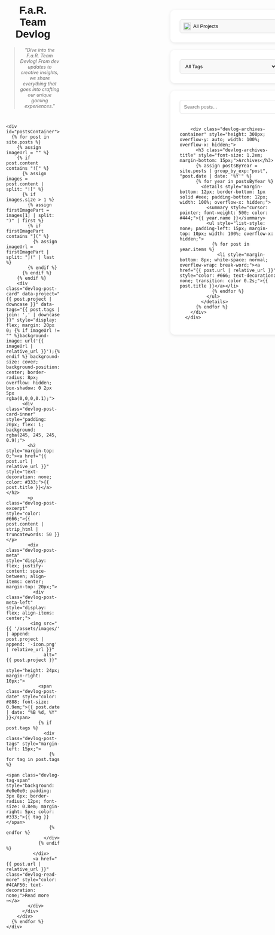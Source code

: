 <div class="devlog-page-container" style="display: flex; gap: 30px; width: 95%; margin: 0 auto;">
  <!-- Main Content -->
  <div class="devlog-main-content" style="flex: 1;">
    <div class="devlog-header" style="text-align: center; margin: 40px 0;">
      <h1 class="devlog-title" style="font-family: 'Montserrat', sans-serif;">F.a.R. Team Devlog</h1>
      <blockquote class="devlog-quote" style="font-style: italic; color: #666; font-size: 0.9em;">
        "Dive into the F.a.R. Team Devlog! From dev updates to creative insights, we share everything that goes into crafting our unique gaming experiences."
      </blockquote>
    </div>

    <div id="postsContainer">
      {% for post in site.posts %}
        {% assign imageUrl = "" %}
        {% if post.content contains "![" %}
          {% assign images = post.content | split: "![" %}
          {% if images.size > 1 %}
            {% assign firstImagePart = images[1] | split: ")" | first %}
            {% if firstImagePart contains "](" %}
              {% assign imageUrl = firstImagePart | split: "](" | last %}
            {% endif %}
          {% endif %}
        {% endif %}
        <div class="devlog-post-card" data-project="{{ post.project | downcase }}" data-tags="{{ post.tags | join: ',' | downcase }}" style="display: flex; margin: 20px 0; {% if imageUrl != "" %}background-image: url('{{ imageUrl | relative_url }}');{% endif %} background-size: cover; background-position: center; border-radius: 8px; overflow: hidden; box-shadow: 0 2px 5px rgba(0,0,0,0.1);">
          <div class="devlog-post-card-inner" style="padding: 20px; flex: 1; background: rgba(245, 245, 245, 0.9);">
            <h2 style="margin-top: 0;"><a href="{{ post.url | relative_url }}" style="text-decoration: none; color: #333;">{{ post.title }}</a></h2>
            <p class="devlog-post-excerpt" style="color: #666;">{{ post.content | strip_html | truncatewords: 50 }}</p>
            <div class="devlog-post-meta" style="display: flex; justify-content: space-between; align-items: center; margin-top: 20px;">
              <div class="devlog-post-meta-left" style="display: flex; align-items: center;">
             <img src="{{ '/assets/images/' | append: post.project | append: '-icon.png' | relative_url }}"
                  alt="{{ post.project }}" 
                  style="height: 24px; margin-right: 10px;">
                <span class="devlog-post-date" style="color: #888; font-size: 0.9em;">{{ post.date | date: "%B %d, %Y" }}</span>
                {% if post.tags %}
                  <div class="devlog-post-tags" style="margin-left: 15px;">
                    {% for tag in post.tags %}
                      <span class="devlog-tag-span" style="background: #e0e0e0; padding: 3px 8px; border-radius: 12px; font-size: 0.8em; margin-right: 5px; color: #333;">{{ tag }}</span>
                    {% endfor %}
                  </div>
                {% endif %}
              </div>
              <a href="{{ post.url | relative_url }}" class="devlog-read-more" style="color: #4CAF50; text-decoration: none;">Read more →</a>
            </div>
          </div>
        </div>
      {% endfor %}
    </div>
  </div>

  <button id="toggleSidebarButton" class="devlog-toggle-sidebar-button">Show Filters</button>

  <!-- Sidebar Section -->
  <div class="devlog-sidebar" id="devlogSidebarContent" style="display: flex; flex-direction: column; gap: 20px; width: 300px; flex-shrink: 0;">
      <!-- Project Filter Box -->
      <div class="devlog-filter-box" style="width: 100%; padding: 25px; background: #ffffff; border-radius: 12px; box-shadow: 0 2px 8px rgba(0,0,0,0.1); height: fit-content;">
        <div class="devlog-project-filter-container" style="position: relative; width: 100%;">
          <select id="projectFilter" style="width: 100%; padding: 10px 10px 10px 35px; border: 1px solid #ddd; border-radius: 6px; background: #f8f8f8; cursor: pointer; appearance: none;">
            <option value="all">All Projects</option>
            <option value="farmoxel" data-icon="{{ '/assets/images/farmoxel-icon.png' | relative_url }}">Farmoxel</option>
            <option value="roommakers" data-icon="{{ '/assets/images/roommakers-icon.png' | relative_url }}">Room Makers</option>
            <option value="kta" data-icon="{{ '/assets/images/kta-icon.png' | relative_url }}">KTA</option>
          </select>
          <img id="selectedIcon" src="" style="position: absolute; left: 10px; top: 50%; transform: translateY(-50%); width: 20px; height: 20px; pointer-events: none;">
        </div>
      </div>
      <!-- Tag Filter Box -->
      <div class="devlog-filter-box" style="width: 100%; padding: 25px; background: #ffffff; border-radius: 12px; box-shadow: 0 2px 8px rgba(0,0,0,0.1); height: fit-content;">
        <select id="tagFilter" style="width: 100%; padding: 10px; border: 1px solid #ddd; border-radius: 6px; background: #f8f8f8; cursor: pointer;">
          <option value="all">All Tags</option>
          {% assign site_tags = "" %}
          {% for post in site.posts %}
            {% for tag in post.tags %}
              {% unless site_tags contains tag %}
                {% capture site_tags %}{{ site_tags }}{{ tag }},{% endcapture %}
              {% endunless %}
            {% endfor %}
          {% endfor %}
          {% assign sorted_tags = site_tags | split: "," | uniq | sort %}
          {% for tag_name in sorted_tags %}
            {% if tag_name != "" %}
             <option value="{{ tag_name | downcase }}">{{ tag_name }}</option>
            {% endif %}
          {% endfor %}
        </select>
      </div>
      <!-- Search and Archives Box -->
      <div class="devlog-filter-box" style="width: 100%; padding: 25px; background: #ffffff; border-radius: 12px; box-shadow: 0 2px 8px rgba(0,0,0,0.1); height: fit-content;">
        <input type="search" id="searchPosts" placeholder="Search posts..." style="width: 100%; padding: 10px; border: 1px solid #ddd; border-radius: 6px; margin-bottom: 20px;">

        <div class="devlog-archives-container" style="height: 300px; overflow-y: auto; width: 100%; overflow-x: hidden;">
          <h3 class="devlog-archives-title" style="font-size: 1.2em; margin-bottom: 15px;">Archives</h3>
          {% assign postsByYear = site.posts | group_by_exp:"post", "post.date | date: '%Y'" %}
          {% for year in postsByYear %}
            <details style="margin-bottom: 12px; border-bottom: 1px solid #eee; padding-bottom: 12px; width: 100%; overflow-x: hidden;">
              <summary style="cursor: pointer; font-weight: 500; color: #444;">{{ year.name }}</summary>
              <ul style="list-style: none; padding-left: 15px; margin-top: 10px; width: 100%; overflow-x: hidden;">
                {% for post in year.items %}
                  <li style="margin-bottom: 8px; white-space: normal; overflow-wrap: break-word;"><a href="{{ post.url | relative_url }}" style="color: #666; text-decoration: none; transition: color 0.2s;">{{ post.title }}</a></li>
                {% endfor %}
              </ul>
            </details>
          {% endfor %}
        </div>
      </div>
  </div>
  
<style>
  .devlog-toggle-sidebar-button {
    display: none !important;
    width: 100%;
    padding: 12px 15px;
    margin-bottom: 15px;
    background-color: #4CAF50;
    color: white;
    border: none;
    border-radius: 6px;
    font-size: 1em;
    text-align: center;
    cursor: pointer;
    box-sizing: border-box;
  }

  .devlog-page-container {
    padding-right: calc(300px + 40px) !important; /* sidebar_width + desired_gap_from_content */
    box-sizing: border-box !important;
  }

  .devlog-main-content {
    flex: 1 !important;
    width: auto !important;
    order: initial !important;
  }

  .devlog-sidebar {
    position: fixed !important;
    top: 85px !important;
    right: 0 !important;
    width: 300px !important;
    height: calc(100vh - 85px) !important;
    padding: 20px !important;
    box-sizing: border-box !important;
    background-color: transparent !important;;
    overflow-y: auto !important;
    z-index: 999 !important;
    transform: none !important;
    transition: none !important;
  }

  @media (max-width: 768px) {
    .devlog-page-container {
      flex-direction: column !important;
      width: 100% !important;
      padding: 20px 15px !important;
      margin: 0 !important;
      box-sizing: border-box !important;
      gap: 20px !important;
      overflow-x: hidden;
    }
    .devlog-main-content {
      width: 100% !important;
      flex: none !important;
      order: 1;
      margin: 0;
    }

    .devlog-toggle-sidebar-button {
      display: flex !important;
      align-items: center !important;
      justify-content: center !important;
      position: fixed !important;
      top: 50% !important;
      right: 0px !important;
      transform: translateY(-50%) !important;
      width: 30px !important; 
      height: 70px !important;
      padding: 0 !important;
      background-color: #4CAF50 !important;
      color: white !important;
      border: none !important;
      border-top-left-radius: 15px !important;
      border-bottom-left-radius: 15px !important;
      border-top-right-radius: 0 !important;
      border-bottom-right-radius: 0 !important;
      z-index: 1010 !important;
      box-shadow: -2px 0 5px rgba(0,0,0,0.2) !important;
      cursor: pointer !important;
      font-size: 20px !important;
      line-height: 1 !important;
      transition: right 0.3s ease-in-out, background-color 0.3s ease-in-out !important;
    }

    .devlog-sidebar {
      position: fixed !important;
      top: 0 !important;
      right: 0 !important;
      width: min(300px, 85vw) !important;
      height: 100vh !important;
      background-color: #ffffff !important;
      padding: 20px !important; 
      box-sizing: border-box !important;
      transform: translateX(100%) !important;
      transition: transform 0.3s ease-in-out !important;
      z-index: 1000 !important;
      box-shadow: -3px 0 10px rgba(0,0,0,0.15) !important;
      overflow-y: auto;
    }

    .devlog-sidebar.sidebar-visible {
      transform: translateX(0) !important; /* Slide in to be visible */
    }

    .devlog-header {
      margin: 20px 0 !important;
    }
    .devlog-title {
      font-size: 1.8em !important;
    }
    .devlog-quote {
      font-size: 0.85em !important;
    }

    .devlog-post-card {
      margin: 15px 0 !important;
    }
    .devlog-post-meta {
      flex-direction: column !important;
      align-items: flex-start !important;
      gap: 10px !important;
    }
    .devlog-post-meta-left {
       flex-wrap: wrap;
       gap: 8px;
    }
    .devlog-post-tags {
        margin-left: 0 !important;
    }
    .devlog-read-more {
      align-self: flex-start !important;
    }

    .devlog-filter-box {
        padding: 15px !important;
    }
  }

  @media (max-width: 480px) {
    .devlog-page-container {
      padding: 10px !important;
    }
    .devlog-title {
      font-size: 1.5em !important;
    }
    .devlog-post-card-inner {
        padding: 15px !important;
    }
    .devlog-filter-box select,
    .devlog-filter-box input[type="search"] {
        padding: 8px !important;
        font-size: 0.9em !important;
    }
    .devlog-project-filter-container select {
        padding-left: 30px !important;
    }
    .devlog-project-filter-container img#selectedIcon {
        width: 16px !important;
        height: 16px !important;
        left: 8px !important;
    }
    .devlog-post-card-inner {
        line-height: 1.6;
    }
    .devlog-post-excerpt {
        margin-bottom: 15px !important;
    }
    .devlog-read-more {
      font-weight: bold !important;
      padding-top: 5px !important;
      padding-bottom: 5px !important;
    }
  }
</style>

<script>
  document.getElementById('projectFilter').addEventListener('change', filterPosts);
  document.getElementById('tagFilter').addEventListener('change', filterPosts);
  document.getElementById('searchPosts').addEventListener('input', filterPosts);

  function filterPosts() {
      const selectedProject = document.getElementById('projectFilter').value.toLowerCase();
      const selectedTag = document.getElementById('tagFilter').value.toLowerCase();
      const searchTerm = document.getElementById('searchPosts').value.toLowerCase();
      const posts = document.querySelectorAll('#postsContainer > div');

      posts.forEach(post => {
          const postProject = post.dataset.project || 'all';
          const postTags = (post.dataset.tags || '').split(',');

          const projectMatch = selectedProject === 'all' || postProject === selectedProject;
          const tagMatch = selectedTag === 'all' || postTags.includes(selectedTag);

          if (!projectMatch || !tagMatch) {
              post.style.display = 'none';
              return;
          }

          if (searchTerm === "") {
              post.style.display = 'flex';
          } else {
              const postUrl = post.querySelector('h2 a').getAttribute('href');
              fetch(postUrl)
                  .then(response => {
                      if (!response.ok) {
                          console.warn(`Failed to fetch ${postUrl} for search: ${response.status}`);
                          return "";
                      }
                      return response.text();
                  })
                  .then(content => {
                      const searchMatch = content.toLowerCase().includes(searchTerm);
                      post.style.display = searchMatch ? 'flex' : 'none';
                  })
                  .catch(error => {
                      console.error(`Error fetching ${postUrl} for search:`, error);
                      post.style.display = 'none';
                  });
          }
      });
  }  
  const select = document.getElementById('projectFilter');
  const icon = document.getElementById('selectedIcon');

  select.addEventListener('change', function() {
    const selected = select.options[select.selectedIndex];
    icon.src = selected.dataset.icon || '';
    icon.style.display = selected.dataset.icon ? 'block' : 'none';
  });

  select.dispatchEvent(new Event('change'));

  // Sidebar toggle functionality
  const toggleButton = document.getElementById('toggleSidebarButton');
  const sidebarContent = document.getElementById('devlogSidebarContent');

  if (toggleButton && sidebarContent) {
    toggleButton.innerHTML = '&#9664;'; 

    toggleButton.addEventListener('click', function() {
      sidebarContent.classList.toggle('sidebar-visible');

      const sidebarActualWidth = sidebarContent.offsetWidth;

      if (sidebarContent.classList.contains('sidebar-visible')) {
        toggleButton.innerHTML = '&#9654;';

        toggleButton.style.right = `${sidebarActualWidth}px`; 
      } else {
        toggleButton.innerHTML = '&#9664;';
        toggleButton.style.right = '0px';
      }
    });

    if (!sidebarContent.classList.contains('sidebar-visible')) {
        toggleButton.style.right = '0px';
    }
  }
</script>